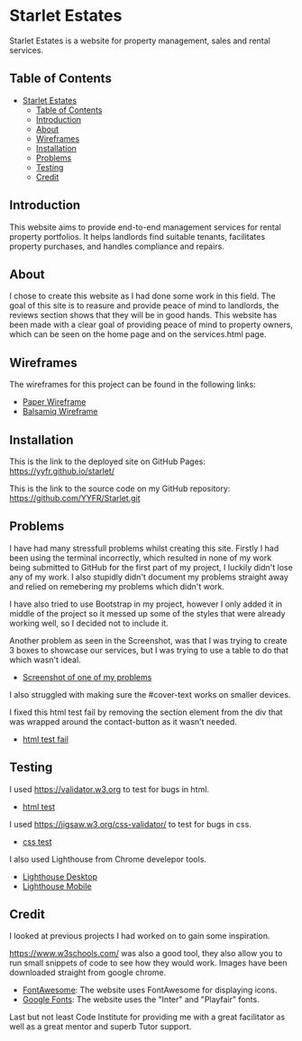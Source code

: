 # Starlet Estates

Starlet Estates is a website for property management, sales and rental services.

## Table of Contents

- [Starlet Estates](#starlet-estates)
  - [Table of Contents](#table-of-contents)
  - [Introduction](#introduction)
  - [About](#about)
  - [Wireframes](#wireframes)
  - [Installation](#installation)
  - [Problems](#problems)
  - [Testing](#testing)
  - [Credit](#credit)

## Introduction

This website aims to provide end-to-end management services for rental property portfolios. It helps landlords find suitable tenants, facilitates property purchases, and handles compliance and repairs.

## About

I chose to create this website as I had done some work in this field.
The goal of this site is to reasure and provide peace of mind to landlords, the reviews section shows that they will be in good hands. This website has been made with a clear goal of providing peace of mind to property owners, which can be seen on the home page and on the services.html page.

## Wireframes

The wireframes for this project can be found in the following links:

- [Paper Wireframe](assets/images/paperwireframes.jpg)
- [Balsamiq Wireframe](assets/images/homewireframe.jpg)

## Installation

This is the link to the deployed site on GitHub Pages:
https://yyfr.github.io/starlet/

This is the link to the source code on my GitHub repository:
<https://github.com/YYFR/Starlet.git>

## Problems

I have had many stressfull problems whilst creating this site.
Firstly I had been using the terminal incorrectly, which resulted in none of my work being submitted to GitHub for the first part of my project, I luckily didn't lose any of my work. I also stupidly didn't document my problems straight away and relied on remebering my problems which didn't work.

I have also tried to use Bootstrap in my project, however I only added it in middle of the project so it messed up some of the styles that were already working well, so I decided not to include it.

Another problem as seen in the Screenshot, was that I was trying to create 3 boxes to showcase our services, but I was trying to use a table to do that which wasn't ideal.

- [Screenshot of one of my problems](assets/images/Screenshot.png)

I also struggled with making sure the #cover-text works on smaller devices.

I fixed this html test fail by removing the section element from the div that was wrapped around the contact-button as it wasn't needed.

- [html test fail](assets/images/htmltestfail.png)

## Testing

I used https://validator.w3.org to test for bugs in html.

- [html test](assets/images/htmltest.png)

I used <https://jigsaw.w3.org/css-validator/> to test for bugs in css.

- [css test](assets/images/csstest.png)

I also used Lighthouse from Chrome develepor tools.

- [Lighthouse Desktop](assets/images/lighthousedesktop.jpg)
- [Lighthouse Mobile](assets/images/lighthousemobile.jpg)

## Credit

I looked at previous projects I had worked on to gain some inspiration.

<https://www.w3schools.com/> was also a good tool, they also allow you to run small snippets of code to see how they would work.
Images have been downloaded straight from google chrome.

- [FontAwesome](https://fontawesome.com/): The website uses FontAwesome for displaying icons.
- [Google Fonts](https://fonts.google.com/): The website uses the "Inter" and "Playfair" fonts.

Last but not least Code Institute for providing me with a great facilitator as well as a great mentor and superb Tutor support.
